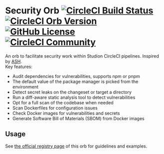 # Security Orb [![CircleCI Build Status](https://circleci.com/gh/ExtensionEngine/pipeline-security-orb.svg?style=shield "CircleCI Build Status")](https://circleci.com/gh/ExtensionEngine/pipeline-security-orb) [![CircleCI Orb Version](https://badges.circleci.com/orbs/studion/security.svg)](https://circleci.com/developer/orbs/orb/studion/security) [![GitHub License](https://img.shields.io/badge/license-MIT-lightgrey.svg)](https://raw.githubusercontent.com/ExtensionEngine/pipeline-security-orb/master/LICENSE) [![CircleCI Community](https://img.shields.io/badge/community-CircleCI%20Discuss-343434.svg)](https://discuss.circleci.com/c/ecosystem/orbs)

An orb to facilitate security work within Studion CircleCI pipelines. Inspired by [ASH](https://github.com/awslabs/automated-security-helper).\
Key features:

- Audit dependencies for vulnerabilities, supports npm or pnpm
- The default value of the package manager is picked from the environment
- Detect secret leaks on the changeset or target a directory
- Run a diff-aware static analysis tool to detect vulnerabilities
- Opt for a full scan of the codebase when needed
- Scan Dockerfiles for configuration issues
- Check Docker images for vulnerabilities and secrets
- Generate Software Bill of Materials (SBOM) from Docker images

## Usage

See [the official registry page](https://circleci.com/developer/orbs/orb/studion/security) of this orb for guidelines and examples.
